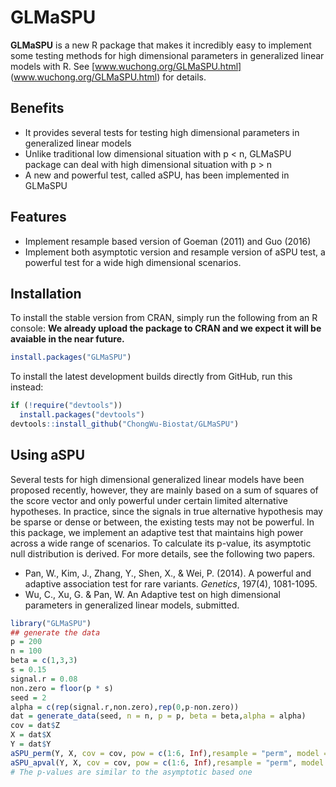 # GLMaSPU  
**GLMaSPU** is a new R package that makes it incredibly easy to implement some testing methods for high dimensional parameters in generalized linear models with R. See [www.wuchong.org/GLMaSPU.html] (www.wuchong.org/GLMaSPU.html) for details.

## Benefits
* It provides several tests for testing high dimensional parameters in generalized linear models
* Unlike traditional low dimensional situation with p < n, GLMaSPU package can deal with high dimensional situation with p > n
* A new and powerful test, called aSPU, has been implemented in GLMaSPU

## Features

* Implement resample based version of Goeman (2011) and Guo (2016)
* Implement both asymptotic version and resample version of aSPU test, a powerful test for a wide high dimensional scenarios.

## Installation
To install the stable version from CRAN, simply run the following from an R console: **We already upload the package to CRAN and we expect it will be avaiable in the near future.**

```r
install.packages("GLMaSPU")
```

To install the latest development builds directly from GitHub, run this instead:

```r
if (!require("devtools"))
  install.packages("devtools")
devtools::install_github("ChongWu-Biostat/GLMaSPU")
```

## Using aSPU
Several tests for high dimensional generalized linear models have been proposed recently, however, they are mainly based on a sum of squares of the score vector and only powerful under certain limited alternative hypotheses. In practice, since the signals in true alternative hypothesis may be sparse or dense or between, the existing tests may not be powerful. In this package, we implement an adaptive test that maintains high power across a wide range of scenarios. To calculate its p-value, its asymptotic null distribution is derived. For more details, see the following two papers.

* Pan, W., Kim, J., Zhang, Y., Shen, X., & Wei, P. (2014). A powerful and adaptive association test for rare variants. *Genetics*, 197(4), 1081-1095.
* Wu, C., Xu, G. & Pan, W. An Adaptive test on high dimensional parameters in generalized linear models, submitted. 

```r
library("GLMaSPU")
## generate the data
p = 200n = 100beta = c(1,3,3)s = 0.15signal.r = 0.08
non.zero = floor(p * s)seed = 2alpha = c(rep(signal.r,non.zero),rep(0,p-non.zero))dat = generate_data(seed, n = n, p = p, beta = beta,alpha = alpha)cov = dat$ZX = dat$XY = dat$YaSPU_perm(Y, X, cov = cov, pow = c(1:6, Inf),resample = "perm", model = "gaussian", n.perm = 1000) 
aSPU_apval(Y, X, cov = cov, pow = c(1:6, Inf),resample = "perm", model = "gaussian", n.perm = 1000)
# The p-values are similar to the asymptotic based one
```
